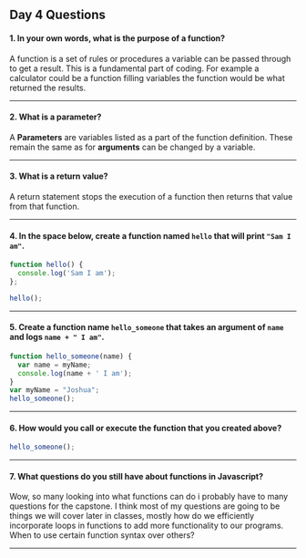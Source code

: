 ## Day 4 Questions

#### 1. In your own words, what is the purpose of a function?

A function is a set of rules or procedures a variable can be passed through to get a result. This is a fundamental part of coding. For example a calculator could be a function filling variables the function would be what returned the results.

---

#### 2. What is a parameter?

A __Parameters__ are variables listed as a part of the function definition. These remain the same as for __arguments__ can be changed by a variable.


---

#### 3. What is a return value?

A return statement stops the execution of a function then returns that value from that function.

---

#### 4. In the space below, create a function named `hello` that will print `"Sam I am"`.

```Javascript
function hello() {
  console.log('Sam I am');
};

hello();
```

---
#### 5. Create a function name `hello_someone` that takes an argument of `name` and logs `name + " I am"`.
```javascript
function hello_someone(name) {
  var name = myName;
  console.log(name + ' I am');
}
var myName = "Joshua";
hello_someone();

```

---
#### 6. How would you call or execute the function that you created above?
```javascript
hello_someone();
```

---

#### 7. What questions do you still have about functions in Javascript?

Wow, so many looking into what functions can do i probably have to many questions for the capstone. I think most of my questions are going to be things we will cover later in classes, mostly how do we efficiently incorporate loops in functions to add more functionality to our programs. When to use certain function syntax over others?


---
